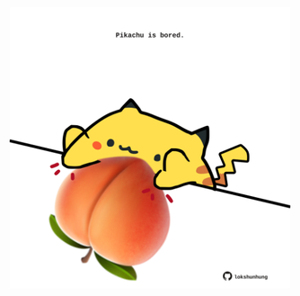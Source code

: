 <!-- built at 11/03/2023, 05:01:03 UTC -->
<p align="center">
  <img width="500" height="500" src="./ReadmeImage.svg">
</p>
